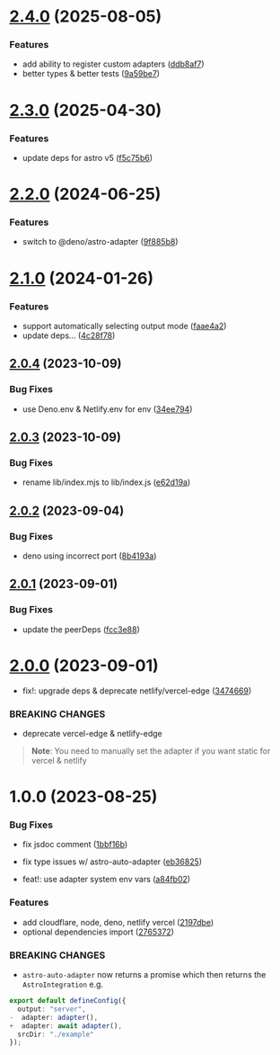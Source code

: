 # [2.4.0](https://github.com/okikio/astro-auto-adapter/compare/v2.3.0...v2.4.0) (2025-08-05)


### Features

* add ability to register custom adapters ([ddb8af7](https://github.com/okikio/astro-auto-adapter/commit/ddb8af74651a1af675c50f085b2fdf17b8c75176))
* better types & better tests ([9a59be7](https://github.com/okikio/astro-auto-adapter/commit/9a59be7db19ffa776779c1bdd8152201c152f3c6))

# [2.3.0](https://github.com/okikio/astro-auto-adapter/compare/v2.2.0...v2.3.0) (2025-04-30)


### Features

* update deps for astro v5 ([f5c75b6](https://github.com/okikio/astro-auto-adapter/commit/f5c75b6d205f3713a4b9d12610f597f9304012db))

# [2.2.0](https://github.com/okikio/astro-auto-adapter/compare/v2.1.0...v2.2.0) (2024-06-25)


### Features

* switch to @deno/astro-adapter ([9f885b8](https://github.com/okikio/astro-auto-adapter/commit/9f885b8bdd2de2a4a2e9f482e270e8b172f6155b))

# [2.1.0](https://github.com/okikio/astro-auto-adapter/compare/v2.0.4...v2.1.0) (2024-01-26)


### Features

* support automatically selecting output mode ([faae4a2](https://github.com/okikio/astro-auto-adapter/commit/faae4a2515646ca6dd50cb3e773a3d5fed36241d))
* update deps... ([4c28f78](https://github.com/okikio/astro-auto-adapter/commit/4c28f786c5797e11cb5365d90c0a4adfedf937bc))

## [2.0.4](https://github.com/okikio/astro-auto-adapter/compare/v2.0.3...v2.0.4) (2023-10-09)


### Bug Fixes

* use Deno.env & Netlify.env for env ([34ee794](https://github.com/okikio/astro-auto-adapter/commit/34ee7940a8de66bae8a02f42fdd06293fb17cab5))

## [2.0.3](https://github.com/okikio/astro-auto-adapter/compare/v2.0.2...v2.0.3) (2023-10-09)


### Bug Fixes

* rename lib/index.mjs to lib/index.js ([e62d19a](https://github.com/okikio/astro-auto-adapter/commit/e62d19ae77aa6eb57b571d57aa074a81d70509d6))

## [2.0.2](https://github.com/okikio/astro-auto-adapter/compare/v2.0.1...v2.0.2) (2023-09-04)


### Bug Fixes

* deno using incorrect port ([8b4193a](https://github.com/okikio/astro-auto-adapter/commit/8b4193aaa859ae948e381c1a4e9110ab7eb8ef91))

## [2.0.1](https://github.com/okikio/astro-auto-adapter/compare/v2.0.0...v2.0.1) (2023-09-01)


### Bug Fixes

* update the peerDeps ([fcc3e88](https://github.com/okikio/astro-auto-adapter/commit/fcc3e88f4de55a7d132ccf071262f765d20b41e0))

# [2.0.0](https://github.com/okikio/astro-auto-adapter/compare/v1.0.0...v2.0.0) (2023-09-01)


* fix!: upgrade deps & deprecate netlify/vercel-edge ([3474669](https://github.com/okikio/astro-auto-adapter/commit/3474669535879b5bfd397e756dd659e3d394958b))


### BREAKING CHANGES

* deprecate vercel-edge & netlify-edge
> **Note**: You need to manually set the adapter if you want static for vercel & netlify

# 1.0.0 (2023-08-25)


### Bug Fixes

* fix jsdoc comment ([1bbf16b](https://github.com/okikio/astro-auto-adapter/commit/1bbf16b8c333d91cd4bdfde0b5701e3fa0a1e782))
* fix type issues w/ astro-auto-adapter ([eb36825](https://github.com/okikio/astro-auto-adapter/commit/eb368253e66dbb6a1f7a78574c89351ea2c90423))


* feat!: use adapter system env vars ([a84fb02](https://github.com/okikio/astro-auto-adapter/commit/a84fb0218188c3c071c22235b93049ff9d20a157))


### Features

* add cloudflare, node, deno, netlify vercel ([2197dbe](https://github.com/okikio/astro-auto-adapter/commit/2197dbe76f3b9e4bdd2a0c5627e67648ca394026))
* optional dependencies import ([2765372](https://github.com/okikio/astro-auto-adapter/commit/2765372707dde5fd0775f9a3652fef973bb9bc86))


### BREAKING CHANGES

* `astro-auto-adapter` now returns a promise which then returns the `AstroIntegration` e.g.

```ts
export default defineConfig({
  output: "server",
-  adapter: adapter(),
+  adapter: await adapter(),
  srcDir: "./example"
});
```
